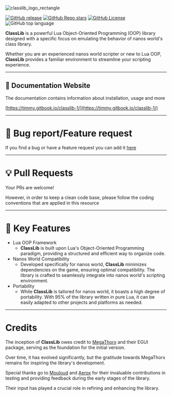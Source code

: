 ![classlib_logo_rectangle](https://github.com/Timmy-the-nobody/ClassLib/assets/51171246/e0c93725-f301-4c81-96c3-1d28ba13702a)

[![GitHub release](https://img.shields.io/github/release/Timmy-the-nobody/ClassLib.svg)](https://GitHub.com/Timmy-the-nobody/ClassLib/releases/)
[![GitHub Repo stars](https://img.shields.io/github/stars/Timmy-the-nobody/ClassLib)](https://github.com/Timmy-the-nobody/ClassLib/stargazers)
[![GitHub License](https://img.shields.io/github/license/Timmy-the-nobody/ClassLib)](https://github.com/Timmy-the-nobody/ClassLib?tab=GPL-3.0-1-ov-file#readme)
![GitHub top language](https://img.shields.io/github/languages/top/Timmy-the-nobody/ClassLib)

<b>ClassLib</b> is a powerful Lua Object-Oriented Programming (OOP) library designed with a specific focus on emulating the behavior of nanos world's class library.

Whether you are an experienced nanos world scripter or new to Lua OOP, <b>ClassLib</b> provides a familiar environment to streamline your scripting experience.

---

## 📘 Documentation Website

The documentation contains information about installation, usage and more

[https://timmy.gitbook.io/classlib-1/](https://timmy.gitbook.io/classlib-1/)

---

# 🐛 Bug report/Feature request

If you find a bug or have a feature request you can add it [here](https://github.com/Timmy-the-nobody/ClassLib/issues/new/choose)

---

# 💡 Pull Requests

Your PRs are welcome!

However, in order to keep a clean code base, please follow the coding conventions that are applied in this resource

---

# 📑 Key Features

- Lua OOP Framework
  - <b>ClassLib</b> is built upon Lua's Object-Oriented Programming paradigm, providing a structured and efficient way to organize code.
- Nanos World Compatibility
  - Developed specifically for nanos world, <b>ClassLib</b> minimizes dependencies on the game, ensuring optimal compatibility. The library is crafted to seamlessly integrate into nanos world's scripting environment.
- Portability
  - While <b>ClassLib</b> is tailored for nanos world, it boasts a high degree of portability. With 95% of the library written in pure Lua, it can be easily adapted to other projects and platforms as needed.

------

# Credits

The inception of <b>ClassLib</b> owes credit to [MegaThorx](https://github.com/MegaThorx) and their EGUI package, serving as the foundation for the initial version.

Over time, it has evolved significantly, but the gratitude towards MegaThorx remains for inspiring the library's development.

Special thanks go to [Mouloud](https://github.com/MouloudP) and [Aerox](https://github.com/aeroxfr) for their invaluable contributions in testing and providing feedback during the early stages of the library.

Their input has played a crucial role in refining and enhancing the library.
